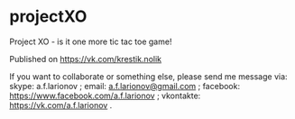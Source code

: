 # projectXO

Project XO - is it one more tic tac toe game!

Published on https://vk.com/krestik.nolik

If you want to collaborate or something else, please send me message via:
skype: a.f.larionov ;
email: a.f.larionov@gmail.com ;
facebook: https://www.facebook.com/a.f.larionov ;
vkontakte: https://vk.com/a.f.larionov .



